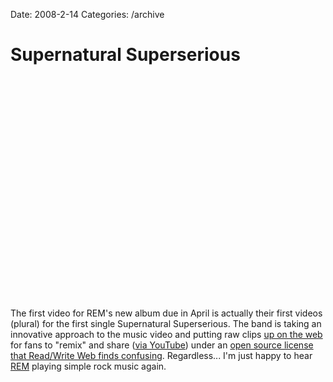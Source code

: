 Date: 2008-2-14
Categories: /archive

# Supernatural Superserious

<object width="425" height="355"><param name="movie" value="http://www.youtube.com/v/_We6ubpUHZs&rel=1"></param><param name="wmode" value="transparent"></param><embed src="http://www.youtube.com/v/_We6ubpUHZs&rel=1" type="application/x-shockwave-flash" wmode="transparent" width="425" height="355"></embed></object>

The first video for REM's new album due in April is actually their first videos (plural) for the first single Supernatural Superserious.  The band is taking an innovative approach to the music video and putting raw clips <a href="http://www.supernaturalsuperserious.com/">up on the web</a> for fans to "remix" and share (<a href="http://youtube.com/remsuperserious">via YouTube</a>) under an <a href="http://www.readwriteweb.com/archives/rem_releases_new_videos_under_open_source_license.php">open source license that Read/Write Web finds confusing</a>.  Regardless... I'm just happy to hear <a href="http://www.remhq.com">REM</a> playing simple rock music again.
